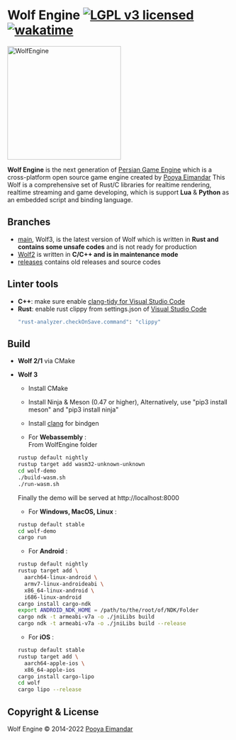 # Wolf Engine [![LGPL v3 licensed](https://img.shields.io/badge/license-Apache-blue)](https://github.com/WolfEngine/Wolf.Engine/blob/main/LICENSE.md) [![wakatime](https://wakatime.com/badge/github/WolfEngine/WolfEngine.svg)](https://wakatime.com/badge/github/WolfEngine/WolfEngine)
<img src="https://raw.githubusercontent.com/WolfEngine/WolfEngine/main/Logo.jpg" width="256" height="256" alt="WolfEngine"/>

**Wolf Engine** is the next generation of [Persian Game Engine](https://github.com/PooyaEimandar/PersianEngine) which is a
cross-platform open source game engine created by [Pooya Eimandar](https://pooyaeimandar.github.io)
This Wolf is a comprehensive set of Rust/C libraries for realtime rendering, realtime streaming and game developing, which is support **Lua** & **Python** as an embedded script and binding language.</p>

## Branches
- [main](https://github.com/WolfEngine/WolfEngine/tree/main), Wolf3, is the latest version of Wolf which is written in **Rust and contains some unsafe codes** and is not ready for production
- [Wolf2](https://github.com/WolfEngine/WolfEngine/tree/wolf-2) is written in **C/C++ and is in maintenance mode**
- [releases](https://github.com/WolfEngine/WolfEngine/releases) contains old releases and source codes

## Linter tools
- **C++**: make sure enable [clang-tidy for Visual Studio Code](https://devblogs.microsoft.com/cppblog/visual-studio-code-c-december-2021-update-clang-tidy/)
- **Rust**: enable rust clippy from settings.json of [Visual Studio Code](https://code.visualstudio.com)
  ```bash
  "rust-analyzer.checkOnSave.command": "clippy"
  ```

## Build
- **Wolf 2/1** via CMake
- **Wolf 3**
  - Install CMake
  - Install Ninja & Meson (0.47 or higher), Alternatively, use "pip3 install meson" and "pip3 install ninja"
  - Install [clang](https://github.com/llvm/llvm-project/releases/tag/llvmorg-14.0.0) for bindgen

  - For **Webassembly** :\
  From WolfEngine folder
  ```bash
  rustup default nightly
  rustup target add wasm32-unknown-unknown
  cd wolf-demo
  ./build-wasm.sh
  ./run-wasm.sh
  ```
  Finally the demo will be served at http://localhost:8000
  - For **Windows, MacOS, Linux** :
  ```bash
  rustup default stable
  cd wolf-demo
  cargo run
  ```
  - For **Android** :
  ```bash
  rustup default nightly
  rustup target add \
    aarch64-linux-android \
    armv7-linux-androideabi \
    x86_64-linux-android \
    i686-linux-android
  cargo install cargo-ndk
  export ANDROID_NDK_HOME = /path/to/the/root/of/NDK/Folder
  cargo ndk -t armeabi-v7a -o ./jniLibs build
  cargo ndk -t armeabi-v7a -o ./jniLibs build --release 
  ```

  - For **iOS** :
  ```bash
  rustup default stable
  rustup target add \
    aarch64-apple-ios \
    x86_64-apple-ios
  cargo install cargo-lipo
  cd wolf
  cargo lipo --release
  ```

## Copyright & License
Wolf Engine © 2014-2022 [Pooya Eimandar](https://www.linkedin.com/in/pooyaeimandar)
